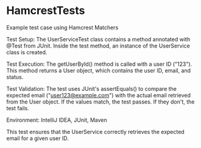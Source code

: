 # HamcrestTests
Example test case using Hamcrest Matchers


Test Setup:
The UserServiceTest class contains a method annotated with @Test from JUnit.
Inside the test method, an instance of the UserService class is created.

Test Execution:
The getUserById() method is called with a user ID ("123").
This method returns a User object, which contains the user ID, email, and status.

Test Validation:
The test uses JUnit's assertEquals() to compare the expected email ("user123@example.com") with the actual email retrieved from the User object.
If the values match, the test passes. If they don't, the test fails.

Environment: IntelliJ IDEA, JUnit, Maven

This test ensures that the UserService correctly retrieves the expected email for a given user ID.

